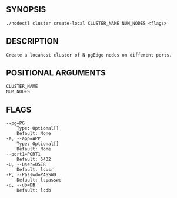 ## SYNOPSIS
    ./nodectl cluster create-local CLUSTER_NAME NUM_NODES <flags>
 
## DESCRIPTION
    Create a locahost cluster of N pgEdge nodes on different ports.
 
## POSITIONAL ARGUMENTS
    CLUSTER_NAME
    NUM_NODES
 
## FLAGS
    --pg=PG
        Type: Optional[]
        Default: None
    -a, --app=APP
        Type: Optional[]
        Default: None
    --port1=PORT1
        Default: 6432
    -U, --User=USER
        Default: lcusr
    -P, --Passwd=PASSWD
        Default: lcpasswd
    -d, --db=DB
        Default: lcdb

